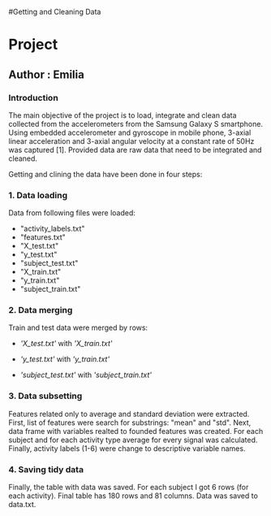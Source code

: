 #Getting and Cleaning Data
# Project 
## Author : Emilia

### Introduction
The main objective of the project is to load, integrate and clean data collected from the accelerometers from the Samsung Galaxy S smartphone. Using embedded accelerometer and gyroscope in mobile phone,  3-axial linear acceleration and 3-axial angular velocity at a constant rate of 50Hz was captured [1]. Provided data are raw data that need to be integrated and cleaned.

Getting and clining the data have been done in four steps:
### 1. Data loading
Data from following files were loaded:
* "activity_labels.txt"
* "features.txt"
* "X_test.txt"
* "y_test.txt"
* "subject_test.txt"
* "X_train.txt"
* "y_train.txt"
* "subject_train.txt"

### 2. Data merging
Train and test data were merged by rows:

- *'X_test.txt'* with *'X_train.txt'*

- *'y_test.txt'* with *'y_train.txt'*
 
- *'subject_test.txt'* with *'subject_train.txt'*

### 3. Data subsetting
Features related only to average and standard deviation were extracted. First, list of features were search for substrings: "mean" and "std". Next, data frame with variables realted to founded features was created. For each subject and for each activity type average for every signal was calculated. Finally, activity labels (1-6) were change to descriptive variable names.

### 4. Saving tidy data
Finally, the table with data was saved. For each subject I got 6 rows (for each activity). Final table has 180 rows and 81 columns. Data was saved to data.txt.


 
